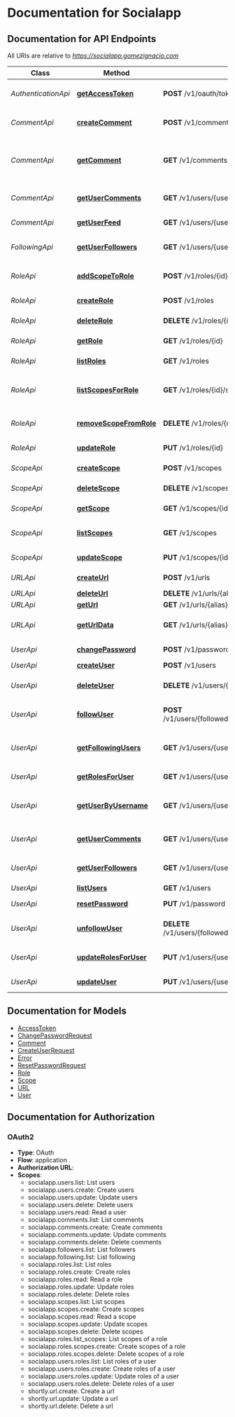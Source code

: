 # Documentation for Socialapp

<a name="documentation-for-api-endpoints"></a>
## Documentation for API Endpoints

All URIs are relative to *https://socialapp.gomezignacio.com*

| Class | Method | HTTP request | Description |
|------------ | ------------- | ------------- | -------------|
| *AuthenticationApi* | [**getAccessToken**](Apis/AuthenticationApi.md#getaccesstoken) | **POST** /v1/oauth/token | Get an access token |
| *CommentApi* | [**createComment**](Apis/CommentApi.md#createcomment) | **POST** /v1/comments | Create a new comment |
*CommentApi* | [**getComment**](Apis/CommentApi.md#getcomment) | **GET** /v1/comments/{id} | Returns details about a particular comment |
*CommentApi* | [**getUserComments**](Apis/CommentApi.md#getusercomments) | **GET** /v1/users/{username}/comments | Gets all comments for a user |
*CommentApi* | [**getUserFeed**](Apis/CommentApi.md#getuserfeed) | **GET** /v1/users/{username}/feed | Returns a users feed |
| *FollowingApi* | [**getUserFollowers**](Apis/FollowingApi.md#getuserfollowers) | **GET** /v1/users/{username}/followers | Get all followers for a user |
| *RoleApi* | [**addScopeToRole**](Apis/RoleApi.md#addscopetorole) | **POST** /v1/roles/{id}/scopes | Add a scope to a role |
*RoleApi* | [**createRole**](Apis/RoleApi.md#createrole) | **POST** /v1/roles | Create a new role |
*RoleApi* | [**deleteRole**](Apis/RoleApi.md#deleterole) | **DELETE** /v1/roles/{id} | Delete a role |
*RoleApi* | [**getRole**](Apis/RoleApi.md#getrole) | **GET** /v1/roles/{id} | Returns a role |
*RoleApi* | [**listRoles**](Apis/RoleApi.md#listroles) | **GET** /v1/roles | Returns a list of roles |
*RoleApi* | [**listScopesForRole**](Apis/RoleApi.md#listscopesforrole) | **GET** /v1/roles/{id}/scopes | Returns a list of scopes for a role |
*RoleApi* | [**removeScopeFromRole**](Apis/RoleApi.md#removescopefromrole) | **DELETE** /v1/roles/{role_id}/scopes/{scope_id} | Remove a scope from a role |
*RoleApi* | [**updateRole**](Apis/RoleApi.md#updaterole) | **PUT** /v1/roles/{id} | Update a role |
| *ScopeApi* | [**createScope**](Apis/ScopeApi.md#createscope) | **POST** /v1/scopes | Create a new scope |
*ScopeApi* | [**deleteScope**](Apis/ScopeApi.md#deletescope) | **DELETE** /v1/scopes/{id} | Delete a scope |
*ScopeApi* | [**getScope**](Apis/ScopeApi.md#getscope) | **GET** /v1/scopes/{id} | Returns a scope |
*ScopeApi* | [**listScopes**](Apis/ScopeApi.md#listscopes) | **GET** /v1/scopes | Returns a list of scopes |
*ScopeApi* | [**updateScope**](Apis/ScopeApi.md#updatescope) | **PUT** /v1/scopes/{id} | Update a scope |
| *URLApi* | [**createUrl**](Apis/URLApi.md#createurl) | **POST** /v1/urls | Create a new url |
*URLApi* | [**deleteUrl**](Apis/URLApi.md#deleteurl) | **DELETE** /v1/urls/{alias} | Delete a url |
*URLApi* | [**getUrl**](Apis/URLApi.md#geturl) | **GET** /v1/urls/{alias} | Get a url |
*URLApi* | [**getUrlData**](Apis/URLApi.md#geturldata) | **GET** /v1/urls/{alias}/data | Returns a url metadata |
| *UserApi* | [**changePassword**](Apis/UserApi.md#changepassword) | **POST** /v1/password | Change password |
*UserApi* | [**createUser**](Apis/UserApi.md#createuser) | **POST** /v1/users | Create user |
*UserApi* | [**deleteUser**](Apis/UserApi.md#deleteuser) | **DELETE** /v1/users/{username} | Deletes a particular user |
*UserApi* | [**followUser**](Apis/UserApi.md#followuser) | **POST** /v1/users/{followedUsername}/followers/{followerUsername} | Add a user as a follower |
*UserApi* | [**getFollowingUsers**](Apis/UserApi.md#getfollowingusers) | **GET** /v1/users/{username}/following | Get all followed users for a user |
*UserApi* | [**getRolesForUser**](Apis/UserApi.md#getrolesforuser) | **GET** /v1/users/{username}/roles | Get all roles for a user |
*UserApi* | [**getUserByUsername**](Apis/UserApi.md#getuserbyusername) | **GET** /v1/users/{username} | Get a particular user by username |
*UserApi* | [**getUserComments**](Apis/UserApi.md#getusercomments) | **GET** /v1/users/{username}/comments | Gets all comments for a user |
*UserApi* | [**getUserFollowers**](Apis/UserApi.md#getuserfollowers) | **GET** /v1/users/{username}/followers | Get all followers for a user |
*UserApi* | [**listUsers**](Apis/UserApi.md#listusers) | **GET** /v1/users | List users |
*UserApi* | [**resetPassword**](Apis/UserApi.md#resetpassword) | **PUT** /v1/password | Reset password |
*UserApi* | [**unfollowUser**](Apis/UserApi.md#unfollowuser) | **DELETE** /v1/users/{followedUsername}/followers/{followerUsername} | Remove a user as a follower |
*UserApi* | [**updateRolesForUser**](Apis/UserApi.md#updaterolesforuser) | **PUT** /v1/users/{username}/roles | Update all roles for a user |
*UserApi* | [**updateUser**](Apis/UserApi.md#updateuser) | **PUT** /v1/users/{username} | Update a user |


<a name="documentation-for-models"></a>
## Documentation for Models

 - [AccessToken](./Models/AccessToken.md)
 - [ChangePasswordRequest](./Models/ChangePasswordRequest.md)
 - [Comment](./Models/Comment.md)
 - [CreateUserRequest](./Models/CreateUserRequest.md)
 - [Error](./Models/Error.md)
 - [ResetPasswordRequest](./Models/ResetPasswordRequest.md)
 - [Role](./Models/Role.md)
 - [Scope](./Models/Scope.md)
 - [URL](./Models/URL.md)
 - [User](./Models/User.md)


<a name="documentation-for-authorization"></a>
## Documentation for Authorization

<a name="OAuth2"></a>
### OAuth2

- **Type**: OAuth
- **Flow**: application
- **Authorization URL**: 
- **Scopes**: 
  - socialapp.users.list: List users
  - socialapp.users.create: Create users
  - socialapp.users.update: Update users
  - socialapp.users.delete: Delete users
  - socialapp.users.read: Read a user
  - socialapp.comments.list: List comments
  - socialapp.comments.create: Create comments
  - socialapp.comments.update: Update comments
  - socialapp.comments.delete: Delete comments
  - socialapp.followers.list: List followers
  - socialapp.following.list: List following
  - socialapp.roles.list: List roles
  - socialapp.roles.create: Create roles
  - socialapp.roles.read: Read a role
  - socialapp.roles.update: Update roles
  - socialapp.roles.delete: Delete roles
  - socialapp.scopes.list: List scopes
  - socialapp.scopes.create: Create scopes
  - socialapp.scopes.read: Read a scope
  - socialapp.scopes.update: Update scopes
  - socialapp.scopes.delete: Delete scopes
  - socialapp.roles.list_scopes: List scopes of a role
  - socialapp.roles.scopes.create: Create scopes of a role
  - socialapp.roles.scopes.delete: Delete scopes of a role
  - socialapp.users.roles.list: List roles of a user
  - socialapp.users.roles.create: Create roles of a user
  - socialapp.users.roles.update: Update roles of a user
  - socialapp.users.roles.delete: Delete roles of a user
  - shortly.url.create: Create a url
  - shortly.url.update: Update a url
  - shortly.url.delete: Delete a url


